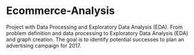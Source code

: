 # Ecommerce-Analysis
Project with Data Processing and Exploratory Data Analysis (EDA). From problem definition and data processing to Exploratory Data Analysis (EDA) and graph creation. The goal is to identify potential successes to plan an advertising campaign for 2017.
